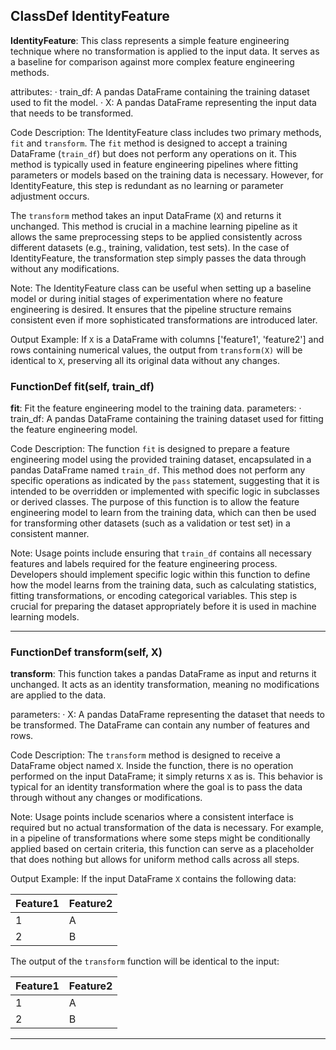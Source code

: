 ## ClassDef IdentityFeature
**IdentityFeature**: This class represents a simple feature engineering technique where no transformation is applied to the input data. It serves as a baseline for comparison against more complex feature engineering methods.

attributes:
· train_df: A pandas DataFrame containing the training dataset used to fit the model.
· X: A pandas DataFrame representing the input data that needs to be transformed.

Code Description: The IdentityFeature class includes two primary methods, `fit` and `transform`. The `fit` method is designed to accept a training DataFrame (`train_df`) but does not perform any operations on it. This method is typically used in feature engineering pipelines where fitting parameters or models based on the training data is necessary. However, for IdentityFeature, this step is redundant as no learning or parameter adjustment occurs.

The `transform` method takes an input DataFrame (`X`) and returns it unchanged. This method is crucial in a machine learning pipeline as it allows the same preprocessing steps to be applied consistently across different datasets (e.g., training, validation, test sets). In the case of IdentityFeature, the transformation step simply passes the data through without any modifications.

Note: The IdentityFeature class can be useful when setting up a baseline model or during initial stages of experimentation where no feature engineering is desired. It ensures that the pipeline structure remains consistent even if more sophisticated transformations are introduced later.

Output Example: If `X` is a DataFrame with columns ['feature1', 'feature2'] and rows containing numerical values, the output from `transform(X)` will be identical to `X`, preserving all its original data without any changes.
### FunctionDef fit(self, train_df)
**fit**: Fit the feature engineering model to the training data.
parameters:
· train_df: A pandas DataFrame containing the training dataset used for fitting the feature engineering model.

Code Description: The function `fit` is designed to prepare a feature engineering model using the provided training dataset, encapsulated in a pandas DataFrame named `train_df`. This method does not perform any specific operations as indicated by the `pass` statement, suggesting that it is intended to be overridden or implemented with specific logic in subclasses or derived classes. The purpose of this function is to allow the feature engineering model to learn from the training data, which can then be used for transforming other datasets (such as a validation or test set) in a consistent manner.

Note: Usage points include ensuring that `train_df` contains all necessary features and labels required for the feature engineering process. Developers should implement specific logic within this function to define how the model learns from the training data, such as calculating statistics, fitting transformations, or encoding categorical variables. This step is crucial for preparing the dataset appropriately before it is used in machine learning models.
***
### FunctionDef transform(self, X)
**transform**: This function takes a pandas DataFrame as input and returns it unchanged. It acts as an identity transformation, meaning no modifications are applied to the data.

parameters:
· X: A pandas DataFrame representing the dataset that needs to be transformed. The DataFrame can contain any number of features and rows.

Code Description: The `transform` method is designed to receive a DataFrame object named `X`. Inside the function, there is no operation performed on the input DataFrame; it simply returns `X` as is. This behavior is typical for an identity transformation where the goal is to pass the data through without any changes or modifications.

Note: Usage points include scenarios where a consistent interface is required but no actual transformation of the data is necessary. For example, in a pipeline of transformations where some steps might be conditionally applied based on certain criteria, this function can serve as a placeholder that does nothing but allows for uniform method calls across all steps.

Output Example: If the input DataFrame `X` contains the following data:

| Feature1 | Feature2 |
|----------|----------|
| 1        | A        |
| 2        | B        |

The output of the `transform` function will be identical to the input:

| Feature1 | Feature2 |
|----------|----------|
| 1        | A        |
| 2        | B        |
***
